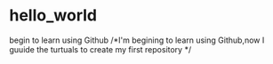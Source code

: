# hello_world
begin to learn using Github
/*I'm begining to learn using Github,now I guuide the turtuals to create my first repository */
